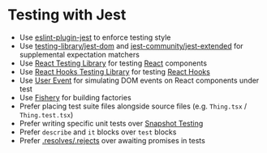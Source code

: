 # Testing with Jest

- Use [eslint-plugin-jest] to enforce testing style
- Use [testing-library/jest-dom] and [jest-community/jest-extended] for supplemental expectation matchers
- Use [React Testing Library] for testing [React](/react/) components
- Use [React Hooks Testing Library] for testing [React Hooks]
- Use [User Event] for simulating DOM events on React components under test
- Use [Fishery] for building factories
- Prefer placing test suite files alongside source files (e.g. `Thing.tsx` / `Thing.test.tsx`)
- Prefer writing specific unit tests over [Snapshot Testing]
- Prefer `describe` and `it` blocks over `test` blocks
- Prefer [.resolves/.rejects] over awaiting promises in tests

[eslint-plugin-jest]: https://github.com/jest-community/eslint-plugin-jest
[testing-library/jest-dom]: https://github.com/testing-library/jest-dom
[react testing library]: https://github.com/testing-library/react-testing-library
[react hooks testing library]: https://github.com/testing-library/react-hooks-testing-library
[react hooks]: https://reactjs.org/docs/hooks-overview.html
[user event]: https://github.com/testing-library/user-event
[fishery]: https://github.com/thoughtbot/fishery
[snapshot testing]: https://jestjs.io/docs/en/snapshot-testing
[jest-community/jest-extended]: https://github.com/jest-community/jest-extended
[.resolves/.rejects]: https://jestjs.io/docs/en/asynchronous#resolves--rejects
